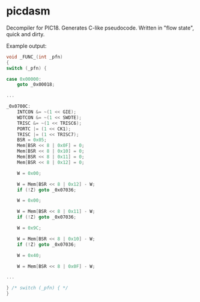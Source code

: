 # picdasm

Decompiler for PIC18. Generates C-like pseudocode. Written in "flow state", quick and dirty.

Example output:

```c
void _FUNC_(int _pfn)
{
switch (_pfn) {

case 0x00000:
    goto _0x00018;

...

_0x0700C:
    INTCON &= ~(1 << GIE);
    WDTCON &= ~(1 << SWDTE);
    TRISC &= ~(1 << TRISC6);
    PORTC |= (1 << CK1);
    TRISC |= (1 << TRISC7);
    BSR = 0x05;
    Mem[BSR << 8 | 0x0F] = 0;
    Mem[BSR << 8 | 0x10] = 0;
    Mem[BSR << 8 | 0x11] = 0;
    Mem[BSR << 8 | 0x12] = 0;

    W = 0x00;

    W = Mem[BSR << 8 | 0x12] - W;
    if (!Z) goto _0x07036;

    W = 0x00;

    W = Mem[BSR << 8 | 0x11] - W;
    if (!Z) goto _0x07036;

    W = 0x9C;

    W = Mem[BSR << 8 | 0x10] - W;
    if (!Z) goto _0x07036;

    W = 0x40;

    W = Mem[BSR << 8 | 0x0F] - W;

...

} /* switch (_pfn) { */
}
```

